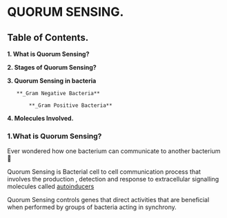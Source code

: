 # QUORUM SENSING.

## Table of Contents.

**1. What is Quorum Sensing?**

**2. Stages of Quorum Sensing?**

**3. Quorum Sensing in bacteria**

       **_Gram Negative Bacteria**

           **_Gram Positive Bacteria**

**4. Molecules Involved.**


### 1.What is Quorum Sensing? 
Ever wondered how one bacterium can communicate to another bacterium 🤔

Quorum Sensing is Bacterial cell to cell communication process that involves the production , detection and response to extracellular signalling molecules called [autoinducers](https://en.wikipedia.org/wiki/Autoinducer)

Quorum Sensing controls genes that direct activities that are beneficial when performed by groups of bacteria acting in synchrony. 

